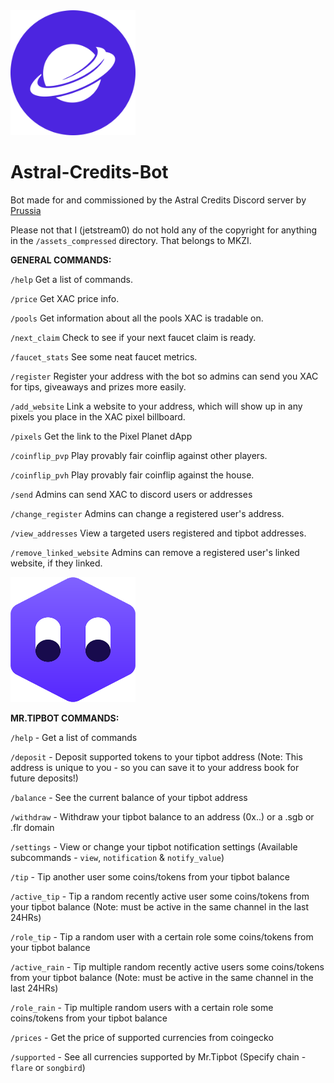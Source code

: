 <img src="https://raw.githubusercontent.com/HelloMokuzai/AstralCredits/main/images/XAC.png" alt="drawing" width="200" height="200"/>

# Astral-Credits-Bot
Bot made for and commissioned by the Astral Credits Discord server by [Prussia](https://github.com/jetstream0)

Please not that I (jetstream0) do not hold any of the copyright for anything in the `/assets_compressed` directory. That belongs to MKZI.

**GENERAL COMMANDS:**

`/help`
Get a list of commands.

`/price`
Get XAC price info.

`/pools`
Get information about all the pools XAC is tradable on.

`/next_claim`
Check to see if your next faucet claim is ready.

`/faucet_stats`
See some neat faucet metrics.

`/register`
Register your address with the bot so admins can send you XAC for tips, giveaways and prizes more easily.

`/add_website`
Link a website to your address, which will show up in any pixels you place in the XAC pixel billboard.

`/pixels`
Get the link to the Pixel Planet dApp

`/coinflip_pvp`
Play provably fair coinflip against other players.

`/coinflip_pvh`
Play provably fair coinflip against the house.

`/send`
Admins can send XAC to discord users or addresses

`/change_register`
Admins can change a registered user's address.

`/view_addresses`
View a targeted users registered and tipbot addresses.

`/remove_linked_website`
Admins can remove a registered user's linked website, if they linked.

<img src="https://raw.githubusercontent.com/HelloMokuzai/AstralCredits/main/images/MrTipbot.png" alt="drawing" width="200" height="200"/>

**MR.TIPBOT COMMANDS:**

`/help` - Get a list of commands

`/deposit` - Deposit supported tokens to your tipbot address (Note: This address is unique to you - so you can save it to your address book for future deposits!)

`/balance` - See the current balance of your tipbot address

`/withdraw` - Withdraw your tipbot balance to an address (0x..) or a .sgb or .flr domain

`/settings` - View or change your tipbot notification settings (Available subcommands - `view`, `notification` & `notify_value`)

`/tip` - Tip another user some coins/tokens from your tipbot balance

`/active_tip` - Tip a random recently active user some coins/tokens from your tipbot balance (Note: must be active in the same channel in the last 24HRs)

`/role_tip` - Tip a random user with a certain role some coins/tokens from your tipbot balance

`/active_rain` - Tip multiple random recently active users some coins/tokens from your tipbot balance (Note: must be active in the same channel in the last 24HRs)

`/role_rain` - Tip multiple random users with a certain role some coins/tokens from your tipbot balance

`/prices` - Get the price of supported currencies from coingecko

`/supported` - See all currencies supported by Mr.Tipbot (Specify chain - `flare` or `songbird`)
